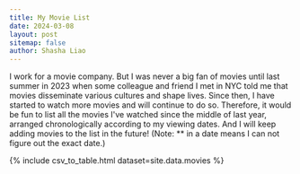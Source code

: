 ```yaml
---
title: My Movie List
date: 2024-03-08
layout: post
sitemap: false
author: Shasha Liao
---
```


I work for a movie company. But I was never a big fan of movies until last summer in 2023 when some colleague and friend I met in NYC told me that movies disseminate various cultures and shape lives. Since then, I have started to watch more movies and will continue to do so. Therefore, it would be fun to list all the movies I've watched since the middle of last year, arranged chronologically according to my viewing dates. And I will keep adding movies to the list in the future! (Note: \*\* in a date means I can not figure out the exact date.)

{% include csv_to_table.html dataset=site.data.movies %}
